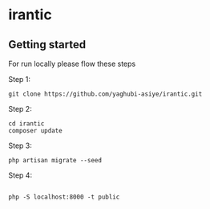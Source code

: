 # irantic



## Getting started

For run locally please flow these steps

Step 1:
```
git clone https://github.com/yaghubi-asiye/irantic.git
```
Step 2:
```
cd irantic
composer update
```

Step 3:
```
php artisan migrate --seed

```

Step 4:
```

php -S localhost:8000 -t public
```

